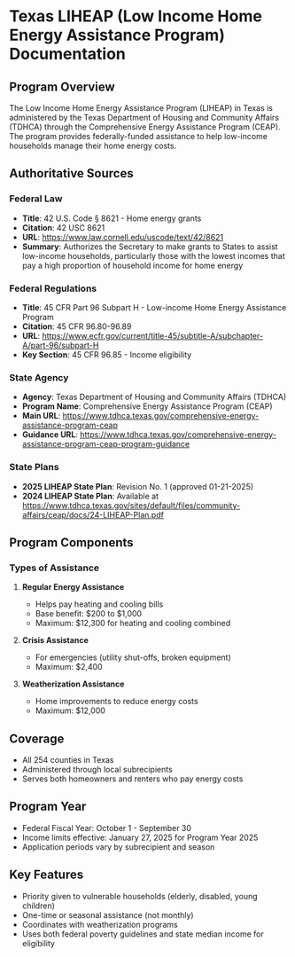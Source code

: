 # Texas LIHEAP (Low Income Home Energy Assistance Program) Documentation

## Program Overview

The Low Income Home Energy Assistance Program (LIHEAP) in Texas is administered by the Texas Department of Housing and Community Affairs (TDHCA) through the Comprehensive Energy Assistance Program (CEAP). The program provides federally-funded assistance to help low-income households manage their home energy costs.

## Authoritative Sources

### Federal Law
- **Title**: 42 U.S. Code § 8621 - Home energy grants
- **Citation**: 42 USC 8621
- **URL**: https://www.law.cornell.edu/uscode/text/42/8621
- **Summary**: Authorizes the Secretary to make grants to States to assist low-income households, particularly those with the lowest incomes that pay a high proportion of household income for home energy

### Federal Regulations
- **Title**: 45 CFR Part 96 Subpart H - Low-income Home Energy Assistance Program
- **Citation**: 45 CFR 96.80-96.89
- **URL**: https://www.ecfr.gov/current/title-45/subtitle-A/subchapter-A/part-96/subpart-H
- **Key Section**: 45 CFR 96.85 - Income eligibility

### State Agency
- **Agency**: Texas Department of Housing and Community Affairs (TDHCA)
- **Program Name**: Comprehensive Energy Assistance Program (CEAP)
- **Main URL**: https://www.tdhca.texas.gov/comprehensive-energy-assistance-program-ceap
- **Guidance URL**: https://www.tdhca.texas.gov/comprehensive-energy-assistance-program-ceap-program-guidance

### State Plans
- **2025 LIHEAP State Plan**: Revision No. 1 (approved 01-21-2025)
- **2024 LIHEAP State Plan**: Available at https://www.tdhca.texas.gov/sites/default/files/community-affairs/ceap/docs/24-LIHEAP-Plan.pdf

## Program Components

### Types of Assistance

1. **Regular Energy Assistance**
   - Helps pay heating and cooling bills
   - Base benefit: $200 to $1,000
   - Maximum: $12,300 for heating and cooling combined

2. **Crisis Assistance**
   - For emergencies (utility shut-offs, broken equipment)
   - Maximum: $2,400

3. **Weatherization Assistance**
   - Home improvements to reduce energy costs
   - Maximum: $12,000

## Coverage

- All 254 counties in Texas
- Administered through local subrecipients
- Serves both homeowners and renters who pay energy costs

## Program Year

- Federal Fiscal Year: October 1 - September 30
- Income limits effective: January 27, 2025 for Program Year 2025
- Application periods vary by subrecipient and season

## Key Features

- Priority given to vulnerable households (elderly, disabled, young children)
- One-time or seasonal assistance (not monthly)
- Coordinates with weatherization programs
- Uses both federal poverty guidelines and state median income for eligibility
